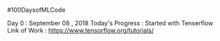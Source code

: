 #100DaysofMLCode

Day 0 : September 08 , 2018
Today's Progress : Started with Tenserflow
Link of Work : https://www.tensorflow.org/tutorials/  
